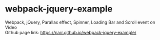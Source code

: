 # webpack-jquery-example
Webpack, jQuery, Parallax effect, Spinner, Loading Bar and Scroll event on Video
<br>Github page link: <https://narr.github.io/webpack-jquery-example/>
